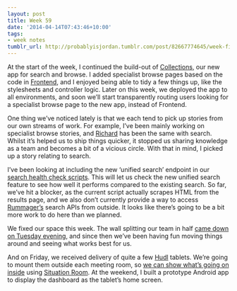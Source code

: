 ```yaml
---
layout: post
title: Week 59
date: '2014-04-14T07:43:46+10:00'
tags:
- week notes
tumblr_url: http://probablyisjordan.tumblr.com/post/82667774645/week-fifty-nine
---
```

<p>At the start of the week, I continued the build-out of <a href="https://github.com/alphagov/collections">Collections</a>, our new app for search and browse. I added specialist browse pages based on the code in <a href="https://github.com/alphagov/frontend">Frontend</a>, and I enjoyed being able to tidy a few things up, like the stylesheets and controller logic. Later on this week, we deployed the app to all environments, and soon we&rsquo;ll start transparently routing users looking for a specialist browse page to the new app, instead of Frontend.</p>

<p>One thing we&rsquo;ve noticed lately is that we each tend to pick up stories from our own streams of work. For example, I&rsquo;ve been mainly working on specialist browse stories, and <a href="https://twitter.com/rboulton">Richard</a> has been the same with search. Whilst it&rsquo;s helped us to ship things quicker, it stopped us sharing knowledge as a team and becomes a bit of a vicious circle. With that in mind, I picked up a story relating to search.</p>

<p>I&rsquo;ve been looking at including the new &lsquo;unified search&rsquo; endpoint in our <a href="https://github.com/alphagov/rummager/tree/release_774/lib/health_check">search health check scripts</a>. This will let us check the new unified search feature to see how well it performs compared to the existing search. So far, we&rsquo;ve hit a blocker, as the current script actually scrapes HTML from the results page, and we also don&rsquo;t currently provide a way to access <a href="https://github.com/alphagov/rummager">Rummager&rsquo;s</a> search APIs from outside. It looks like there&rsquo;s going to be a bit more work to do here than we planned.</p>

<p>We fixed our space this week. The wall splitting our team in half <a href="https://twitter.com/RicMakepeace/status/453585023351132160">came down on Tuesday evening</a>, and since then we&rsquo;ve been having fun moving things around and seeing what works best for us.</p>

<p>And on Friday, we received delivery of quite a few <a href="http://www.tesco.com/direct/hudl/">Hudl</a> tablets. We&rsquo;re going to mount them outside each meeting room, so <a href="https://twitter.com/1jh/status/454702320685940736">we can show what&rsquo;s going on inside</a> using <a href="https://github.com/JordanHatch/situation-room-dashboard">Situation Room</a>. At the weekend, I built a prototype Android app to display the dashboard as the tablet&rsquo;s home screen.</p>
